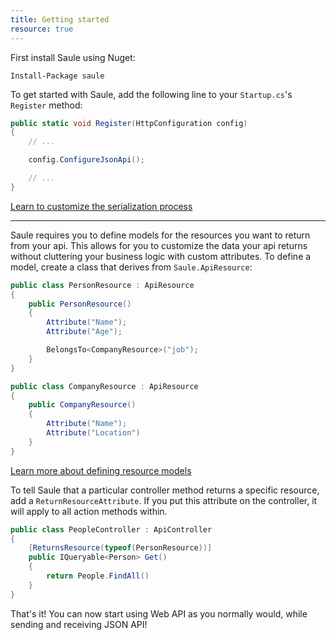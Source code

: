```yaml
---
title: Getting started
resource: true
---
```


First install Saule using Nuget:

```
Install-Package saule
```

To get started with Saule, add the following line to your `Startup.cs`'s
`Register` method:

```csharp
public static void Register(HttpConfiguration config)
{
    // ...

    config.ConfigureJsonApi();

    // ...
}
```

[Learn to customize the serialization process](4-customizing-serialization)

---

Saule requires you to define models for the resources you want to return from
your api.  This allows for you to customize the data your api returns without
cluttering your business logic with custom attributes. To define a model,
create a class that derives from `Saule.ApiResource`:

```csharp
public class PersonResource : ApiResource
{
    public PersonResource()
    {
        Attribute("Name");
        Attribute("Age");

        BelongsTo<CompanyResource>("job");
    }
}

public class CompanyResource : ApiResource
{
    public CompanyResource()
    {
        Attribute("Name");
        Attribute("Location")
    }
}
```
[Learn more about defining resource models](2-basics-resource-models)

To tell Saule that a particular controller method returns a specific resource,
add a `ReturnResourceAttribute`. If you put this attribute on the controller,
it will apply to all action methods within.

```csharp
public class PeopleController : ApiController
{
    [ReturnsResource(typeof(PersonResource))]
    public IQueryable<Person> Get()
    {
        return People.FindAll()
    }
}
```

That's it! You can now start using Web API as you normally would, while sending
and receiving JSON API!